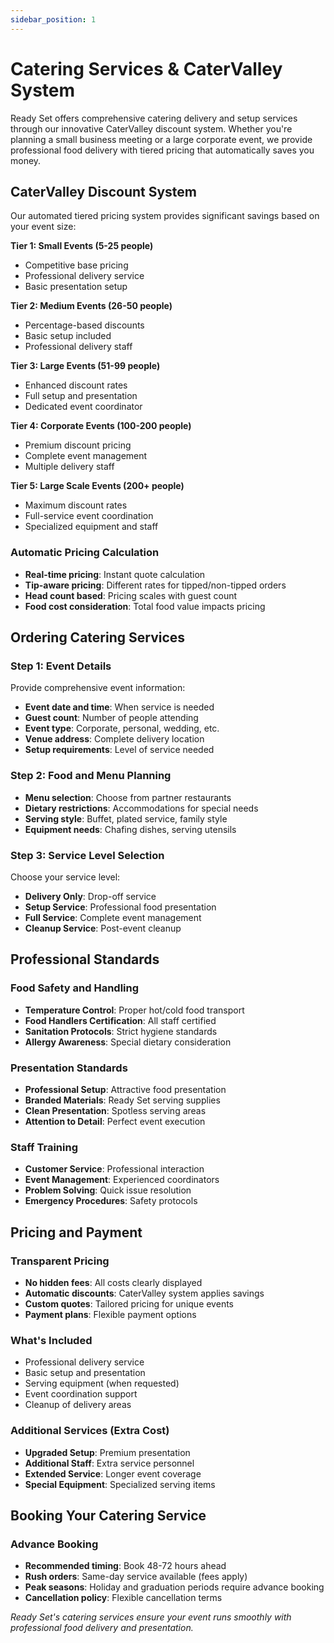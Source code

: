 ```yaml
---
sidebar_position: 1
---
```


# Catering Services & CaterValley System

Ready Set offers comprehensive catering delivery and setup services through our innovative CaterValley discount system. Whether you're planning a small business meeting or a large corporate event, we provide professional food delivery with tiered pricing that automatically saves you money.

## CaterValley Discount System

Our automated tiered pricing system provides significant savings based on your event size:

**Tier 1: Small Events (5-25 people)**

- Competitive base pricing
- Professional delivery service
- Basic presentation setup

**Tier 2: Medium Events (26-50 people)**

- Percentage-based discounts
- Basic setup included
- Professional delivery staff

**Tier 3: Large Events (51-99 people)**

- Enhanced discount rates
- Full setup and presentation
- Dedicated event coordinator

**Tier 4: Corporate Events (100-200 people)**

- Premium discount pricing
- Complete event management
- Multiple delivery staff

**Tier 5: Large Scale Events (200+ people)**

- Maximum discount rates
- Full-service event coordination
- Specialized equipment and staff

### Automatic Pricing Calculation

- **Real-time pricing**: Instant quote calculation
- **Tip-aware pricing**: Different rates for tipped/non-tipped orders
- **Head count based**: Pricing scales with guest count
- **Food cost consideration**: Total food value impacts pricing

## Ordering Catering Services

### Step 1: Event Details

Provide comprehensive event information:

- **Event date and time**: When service is needed
- **Guest count**: Number of people attending
- **Event type**: Corporate, personal, wedding, etc.
- **Venue address**: Complete delivery location
- **Setup requirements**: Level of service needed

### Step 2: Food and Menu Planning

- **Menu selection**: Choose from partner restaurants
- **Dietary restrictions**: Accommodations for special needs
- **Serving style**: Buffet, plated service, family style
- **Equipment needs**: Chafing dishes, serving utensils

### Step 3: Service Level Selection

Choose your service level:

- **Delivery Only**: Drop-off service
- **Setup Service**: Professional food presentation
- **Full Service**: Complete event management
- **Cleanup Service**: Post-event cleanup

## Professional Standards

### Food Safety and Handling

- **Temperature Control**: Proper hot/cold food transport
- **Food Handlers Certification**: All staff certified
- **Sanitation Protocols**: Strict hygiene standards
- **Allergy Awareness**: Special dietary consideration

### Presentation Standards

- **Professional Setup**: Attractive food presentation
- **Branded Materials**: Ready Set serving supplies
- **Clean Presentation**: Spotless serving areas
- **Attention to Detail**: Perfect event execution

### Staff Training

- **Customer Service**: Professional interaction
- **Event Management**: Experienced coordinators
- **Problem Solving**: Quick issue resolution
- **Emergency Procedures**: Safety protocols

## Pricing and Payment

### Transparent Pricing

- **No hidden fees**: All costs clearly displayed
- **Automatic discounts**: CaterValley system applies savings
- **Custom quotes**: Tailored pricing for unique events
- **Payment plans**: Flexible payment options

### What's Included

- Professional delivery service
- Basic setup and presentation
- Serving equipment (when requested)
- Event coordination support
- Cleanup of delivery areas

### Additional Services (Extra Cost)

- **Upgraded Setup**: Premium presentation
- **Additional Staff**: Extra service personnel
- **Extended Service**: Longer event coverage
- **Special Equipment**: Specialized serving items

## Booking Your Catering Service

### Advance Booking

- **Recommended timing**: Book 48-72 hours ahead
- **Rush orders**: Same-day service available (fees apply)
- **Peak seasons**: Holiday and graduation periods require advance booking
- **Cancellation policy**: Flexible cancellation terms

_Ready Set's catering services ensure your event runs smoothly with professional food delivery and presentation._
